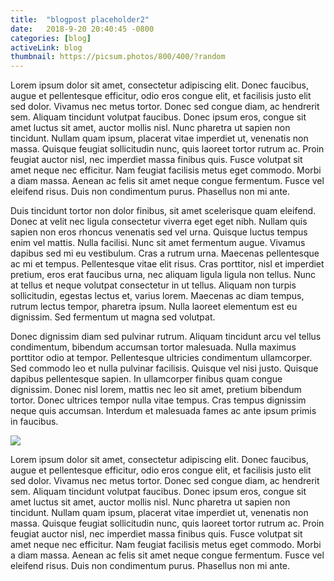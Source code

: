 ```yaml
---
title:  "blogpost placeholder2"
date:   2018-9-20 20:40:45 -0800
categories: [blog]
activeLink: blog 
thumbnail: https://picsum.photos/800/400/?random
---
```


Lorem ipsum dolor sit amet, consectetur adipiscing elit. Donec faucibus, augue et pellentesque efficitur, odio eros congue elit, et facilisis justo elit sed dolor. Vivamus nec metus tortor. Donec sed congue diam, ac hendrerit sem. Aliquam tincidunt volutpat faucibus. Donec ipsum eros, congue sit amet luctus sit amet, auctor mollis nisl. Nunc pharetra ut sapien non tincidunt. Nullam quam ipsum, placerat vitae imperdiet ut, venenatis non massa. Quisque feugiat sollicitudin nunc, quis laoreet tortor rutrum ac. Proin feugiat auctor nisl, nec imperdiet massa finibus quis. Fusce volutpat sit amet neque nec efficitur. Nam feugiat facilisis metus eget commodo. Morbi a diam massa. Aenean ac felis sit amet neque congue fermentum. Fusce vel eleifend risus. Duis non condimentum purus. Phasellus non mi ante.

Duis tincidunt tortor non dolor finibus, sit amet scelerisque quam eleifend. Donec at velit nec ligula consectetur viverra eget eget nibh. Nullam quis sapien non eros rhoncus venenatis sed vel urna. Quisque luctus tempus enim vel mattis. Nulla facilisi. Nunc sit amet fermentum augue. Vivamus dapibus sed mi eu vestibulum. Cras a rutrum urna. Maecenas pellentesque ac mi et tempus. Pellentesque vitae elit risus. Cras porttitor, nisl et imperdiet pretium, eros erat faucibus urna, nec aliquam ligula ligula non tellus. Nunc at tellus et neque volutpat consectetur in ut tellus. Aliquam non turpis sollicitudin, egestas lectus et, varius lorem. Maecenas ac diam tempus, rutrum lectus tempor, pharetra ipsum. Nulla laoreet elementum est eu dignissim. Sed fermentum ut magna sed volutpat.

Donec dignissim diam sed pulvinar rutrum. Aliquam tincidunt arcu vel tellus condimentum, bibendum accumsan tortor malesuada. Nulla maximus porttitor odio at tempor. Pellentesque ultricies condimentum ullamcorper. Sed commodo leo et nulla pulvinar facilisis. Quisque vel nisi justo. Quisque dapibus pellentesque sapien. In ullamcorper finibus quam congue dignissim. Donec nisl lorem, mattis nec leo sit amet, pretium bibendum tortor. Donec ultrices tempor nulla vitae tempus. Cras tempus dignissim neque quis accumsan. Interdum et malesuada fames ac ante ipsum primis in faucibus.

<div><img src="https://picsum.photos/1000/400/?random"></div>

Lorem ipsum dolor sit amet, consectetur adipiscing elit. Donec faucibus, augue et pellentesque efficitur, odio eros congue elit, et facilisis justo elit sed dolor. Vivamus nec metus tortor. Donec sed congue diam, ac hendrerit sem. Aliquam tincidunt volutpat faucibus. Donec ipsum eros, congue sit amet luctus sit amet, auctor mollis nisl. Nunc pharetra ut sapien non tincidunt. Nullam quam ipsum, placerat vitae imperdiet ut, venenatis non massa. Quisque feugiat sollicitudin nunc, quis laoreet tortor rutrum ac. Proin feugiat auctor nisl, nec imperdiet massa finibus quis. Fusce volutpat sit amet neque nec efficitur. Nam feugiat facilisis metus eget commodo. Morbi a diam massa. Aenean ac felis sit amet neque congue fermentum. Fusce vel eleifend risus. Duis non condimentum purus. Phasellus non mi ante.


[jekyll-docs]: https://jekyllrb.com/docs/home
[jekyll-gh]:   https://github.com/jekyll/jekyll
[jekyll-talk]: https://talk.jekyllrb.com/
